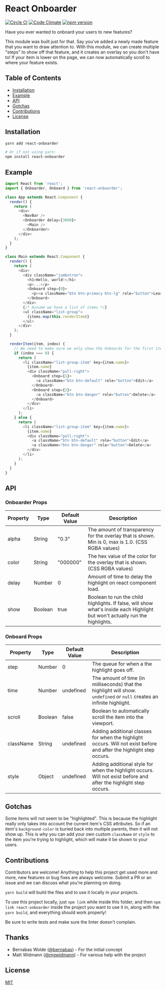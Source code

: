 # React Onboarder

[![Circle CI](https://circleci.com/gh/jamby/react-onboarder.svg?style=shield&circle-token=:circle-token)](https://circleci.com/gh/jamby/react-onboarder)
[![Code Climate](https://codeclimate.com/github/jamby/react-onboarder.png)](https://codeclimate.com/github/jamby/react-onboarder)
[![npm version](https://img.shields.io/npm/v/react-onboarder.svg?style=flat-square)](https://www.npmjs.com/package/react-onboarder)

Have you ever wanted to onboard your users to new features?

This module was built just for that. Say you've added a newly made feature that you want to draw attention to. With this module, we can create multiple "steps" to show off that feature, and it creates an overlay so you don't have to! If your item is lower on the page, we can now automatically scroll to where your feature exists.

## Table of Contents

* [Installation](#installation)
* [Example](#example)
* [API](#api)
* [Gotchas](#gotchas)
* [Contributions](#contributions)
* [License](#license)

## Installation

```bash
yarn add react-onboarder

# Or if not using yarn:
npm install react-onboarder
```

## Example

```javascript
import React from 'react';
import { Onboarder, Onboard } from 'react-onboarder';

class App extends React.Component {
  render() {
    return (
      <div>
        <NavBar />
        <Onboarder delay={3000}>
          <Main />
        </Onboarder>
      </div>
    );
  }
}

class Main extends React.Component {
  render() {
    return (
      <div>
        <div className="jumbotron">
          <h1>Hello, world!</h1>
          <p>...</p>
          <Onboard step={0}>
            <p><a className="btn btn-primary btn-lg" role="button">Learn more</a></p>
          </Onboard>
        </div>
        {/* Assume we have a list of items */}
        <ul className="list-group">
          {items.map(this.renderItem)}
        </ul>
      </div>
    );
  }

  renderItem(item, index) {
    // We need to make sure we only show the Onboards for the first items, not ALL the items.
    if (index === 0) {
      return (
        <li className="list-group-item" key={item.name}>
          {item.name}
          <div className="pull-right">
            <Onboard step={1}>
              <a className="btn btn-default" role="button">Edit</a>
            </Onboard>
            <Onboard step={2}>
              <a className="btn btn-danger" role="button">Delete</a>
            </Onboard>
          </div>
        </li>
      );
    } else {
      return (
        <li className="list-group-item" key={item.name}>
          {item.name}
          <div className="pull-right">
            <a className="btn btn-default" role="button">Edit</a>
            <a className="btn btn-danger" role="button">Delete</a>
          </div>
        </li>
      );
    }
  }
}
```

## API

### Onboarder Props
| Property | Type    | Default Value | Description |
| -------- | ----    | ------------- | ----------- |
| alpha    | String  | "0.3"         | The amount of transparency for the overlay that is shown. Min is 0, max is 1.0. (CSS RGBA values) |
| color    | String  | "000000"      | The hex value of the color for the overlay that is shown. (CSS RGBA values) |
| delay    | Number  | 0             | Amount of time to delay the highlight on react component load. |
| show     | Boolean | true          | Boolean to run the child highlights. If false, will show what's inside each Highlight but won't actually run the highlights. |

### Onboard Props
| Property  | Type    | Default Value | Description |
| --------  | ----    | ------------- | ----------- |
| step      | Number  | 0             | The queue for when a the highlight goes off. |
| time      | Number  | undefined     | The amount of time (in milliseconds) that the highlight will show. `undefined` or `null` creates an infinite highlight. |
| scroll    | Boolean | false         | Boolean to automatically scroll the item into the viewport. |
| className | String  | undefined     | Adding additional classes for when the highlight occurs. Will not exist before and after the highlight step occurs. |
| style     | Object  | undefined     | Adding additional style for when the highlight occurs. Will not exist before and after the highlight step occurs. |

## Gotchas

Some items will not seem to be "highlighted". This is because the highlight really only takes into account the current item's CSS attributes. So if an item's `background-color` is buried back into multiple parents, then it will not show up. This is why you can add your own custom `className` or `style` to the item you're trying to highlight, which will make it be shown to your users.

## Contributions

Contributors are welcome! Anything to help this project get used more and more, new features or bug fixes are always welcome. Submit a PR or an issue and we can discuss what you're planning on doing.

`yarn build` will build the files and to use it locally in your projects.

To use this project locally, just `npm link` while inside this folder, and then `npm link react-onboarder` inside the project you want to use it in, along with the `yarn build`, and everything should work properly!

Be sure to write tests and make sure the linter doesn't complain.

## Thanks

* Bernabas Wolde ([@bernabas](https://github.com/bernabas)) - For the initial concept
* Matt Widmann ([@mgwidmann](https://github.com/mgwidmann)) - For various help with the project

## License

[MIT](https://github.com/jamby/react-onboarder/blob/master/LICENSE.md)